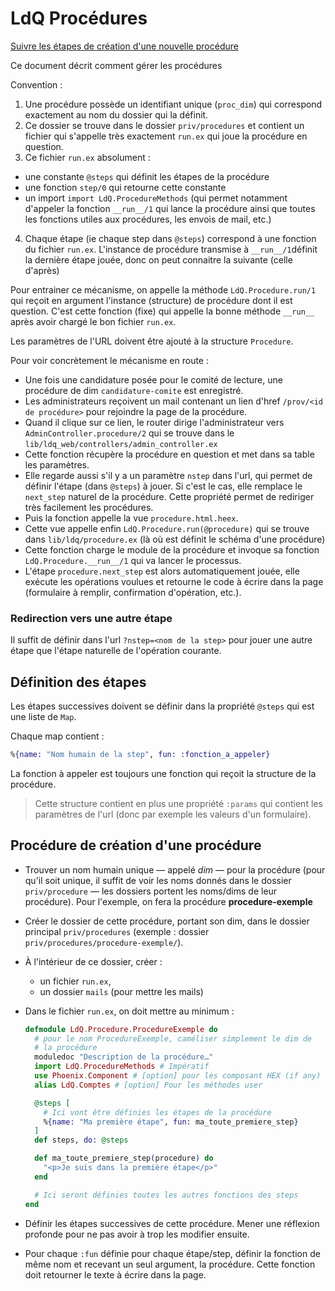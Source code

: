 # LdQ Procédures

[Suivre les étapes de création d'une nouvelle procédure](#create-proc)

Ce document décrit comment gérer les procédures

Convention :

1. Une procédure possède un identifiant unique (`proc_dim`) qui correspond exactement au nom du dossier qui la définit.
2. Ce dossier se trouve dans le dossier `priv/procedures` et contient un fichier qui s'appelle très exactement `run.ex` qui joue la procédure en question.
3. Ce fichier `run.ex` absolument :
  * une constante `@steps` qui définit les étapes de la procédure
  * une fonction `step/0` qui retourne cette constante
  * un import `import LdQ.ProcedureMethods` (qui permet notamment d'appeler la fonction `__run__/1` qui lance la procédure ainsi que toutes les fonctions utiles aux procédures, les envois de mail, etc.)
4. Chaque étape (ie chaque step dans `@steps`) correspond à une fonction du fichier `run.ex`. L'instance de procédure transmise à `__run__/1`définit la dernière étape jouée, donc on peut connaitre la suivante (celle d'après)

Pour entrainer ce mécanisme, on appelle la méthode `LdQ.Procedure.run/1` qui reçoit en argument l'instance (structure) de procédure dont il est question. C'est cette fonction (fixe) qui appelle la bonne méthode `__run__` après avoir chargé le bon fichier `run.ex`.

Les paramètres de l'URL doivent être ajouté à la structure `Procedure`.

Pour voir concrètement le mécanisme en route :

* Une fois une candidature posée pour le comité de lecture, une procédure de dim `candidature-comite` est enregistré.
* Les administrateurs reçoivent un mail contenant un lien d'href `/prov/<id de procédure>` pour rejoindre la page de la procédure.
* Quand il clique sur ce lien, le router dirige l'administrateur vers `AdminController.procedure/2` qui se trouve dans le `lib/ldq_web/controllers/admin_controller.ex`
* Cette fonction récupère la procédure en question et met dans sa table les paramètres.
* Elle regarde aussi s'il y a un paramètre `nstep` dans l'url, qui permet de définir l'étape (dans `@steps`) à jouer. Si c'est le cas, elle remplace le `next_step` naturel de la procédure. Cette propriété permet de rediriger très facilement les procédures.
* Puis la fonction appelle la vue `procedure.html.heex`.
* Cette vue appelle enfin `LdQ.Procedure.run(@procedure)` qui se trouve dans `lib/ldq/procedure.ex` (là où est définit le schéma d'une procédure)
* Cette fonction charge le module de la procédure et invoque sa fonction `LdQ.Procedure.__run__/1` qui va lancer le processus.
* L'étape `procedure.next_step` est alors automatiquement jouée, elle exécute les opérations voulues et retourne le code à écrire dans la page (formulaire à remplir, confirmation d'opération, etc.).

### Redirection vers une autre étape

Il suffit de définir dans l'url `?nstep=<nom de la step>` pour jouer une autre étape que l'étape naturelle de l'opération courante.

## Définition des étapes

Les étapes successives doivent se définir dans la propriété `@steps` qui est une liste de `Map`.

Chaque map contient :

~~~elixir
%{name: "Nom humain de la step", fun: :fonction_a_appeler}
~~~

La fonction à appeler est toujours une fonction qui reçoit la structure de la procédure.

> Cette structure contient en plus une propriété `:params` qui contient les paramètres de l'url (donc par exemple les valeurs d'un formulaire).

<a name="create-proc"></a>

## Procédure de création d'une procédure

* Trouver un nom humain unique — appelé *dim* — pour la procédure (pour qu'il soit unique, il suffit de voir les noms donnés dans le dossier `priv/procedure` — les dossiers portent les noms/dims de leur procédure). Pour l'exemple, on fera la procédure **procedure-exemple**
* Créer le dossier de cette procédure, portant son dim, dans le dossier principal `priv/procedures` (exemple : dossier `priv/procedures/procedure-exemple/`).
* À l'intérieur de ce dossier, créer :
  * un fichier `run.ex`,
  * un dossier `mails` (pour mettre les mails)
* Dans le fichier `run.ex`, on doit mettre au minimum :

  ~~~elixir
  defmodule LdQ.Procedure.ProcedureExemple do
    # pour le nom ProcedureExemple, caméliser simplement le dim de
    # la procédure
    moduledoc "Description de la procédure…"
    import LdQ.ProcedureMethods # Impératif
    use Phoenix.Component # [option] pour les composant HEX (if any)
    alias LdQ.Comptes # [option] Pour les méthodes user

    @steps [
      # Ici vont être définies les étapes de la procédure
      %{name: "Ma première étape", fun: ma_toute_premiere_step}
    ]
    def steps, do: @steps

    def ma_toute_premiere_step(procedure) do
      "<p>Je suis dans la première étape</p>"
    end

    # Ici seront définies toutes les autres fonctions des steps
  end
  ~~~
* Définir les étapes successives de cette procédure. Mener une réflexion profonde pour ne pas avoir à trop les modifier ensuite.
* Pour chaque `:fun` définie pour chaque étape/step, définir la fonction de même nom et recevant un seul argument, la procédure. Cette fonction doit retourner le texte à écrire dans la page.